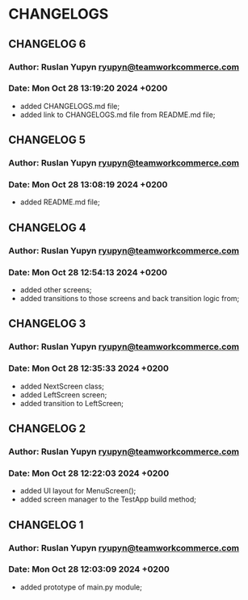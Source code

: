 # CHANGELOGS

## CHANGELOG 6

### Author: Ruslan Yupyn <ryupyn@teamworkcommerce.com>
### Date:   Mon Oct 28 13:19:20 2024 +0200

- added CHANGELOGS.md file;
- added link to CHANGELOGS.md file from README.md file;


## CHANGELOG 5

### Author: Ruslan Yupyn <ryupyn@teamworkcommerce.com>
### Date:   Mon Oct 28 13:08:19 2024 +0200

- added README.md file;


## CHANGELOG 4

### Author: Ruslan Yupyn <ryupyn@teamworkcommerce.com>
### Date:   Mon Oct 28 12:54:13 2024 +0200

- added other screens;
- added transitions to those screens and back transition logic from;


## CHANGELOG 3

### Author: Ruslan Yupyn <ryupyn@teamworkcommerce.com>
### Date:   Mon Oct 28 12:35:33 2024 +0200

- added NextScreen class;
- added LeftScreen screen;
- added transition to LeftScreen;


## CHANGELOG 2

### Author: Ruslan Yupyn <ryupyn@teamworkcommerce.com>
### Date:   Mon Oct 28 12:22:03 2024 +0200

- added UI layout for MenuScreen();
- added screen manager to the TestApp build method;


## CHANGELOG 1 

### Author: Ruslan Yupyn <ryupyn@teamworkcommerce.com>
### Date:   Mon Oct 28 12:03:09 2024 +0200

- added prototype of main.py module;